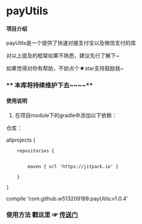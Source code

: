 # payUtils

#### 项目介绍
payUtils是一个提供了快速对接支付宝以及微信支付的库

对以上提及的框架如果不熟悉，建议先行了解下~

如果觉得对你有帮助，不妨点个★star支持鼓励我~

###  ** 本库将持续维护下去~~~~** 




#### 使用说明

1. 在项目module下的gradle中添加以下依赖：

仓库：

allprojects {

		repositories {
		
		
			maven { url 'https://jitpack.io' }
			
		}
		
	}

compile 'com.github.w513209188:payUtils:v1.0.4'


### 使用方法   戳这里  ☞ [传送门](https://www.jianshu.com/p/198d40611ade)



